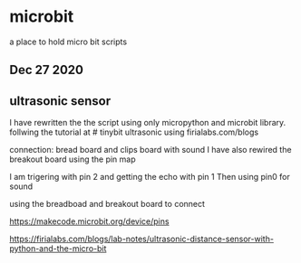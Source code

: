 # microbit
a place to hold micro bit scripts

## Dec 27 2020

## ultrasonic sensor

I have rewritten the the script using only micropython and microbit library.
follwing the tutorial at # tinybit ultrasonic using firialabs.com/blogs

connection:
bread board and clips board with sound
I have also rewired the breakout board using the pin map

I am trigering with pin 2 and getting the echo with pin 1
Then using pin0 for sound

using the breadboad and breakout board to connect

https://makecode.microbit.org/device/pins

https://firialabs.com/blogs/lab-notes/ultrasonic-distance-sensor-with-python-and-the-micro-bit

